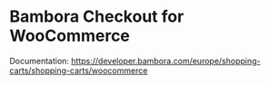Bambora Checkout for WooCommerce 
========================

Documentation: https://developer.bambora.com/europe/shopping-carts/shopping-carts/woocommerce
